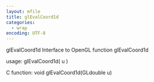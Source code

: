 ```yaml
---
layout: mfile
title: glEvalCoord1d
categories:
  - wrap
encoding: UTF-8
---
```


glEvalCoord1d  Interface to OpenGL function glEvalCoord1d

usage:  glEvalCoord1d( u )

C function:  void glEvalCoord1d(GLdouble u)